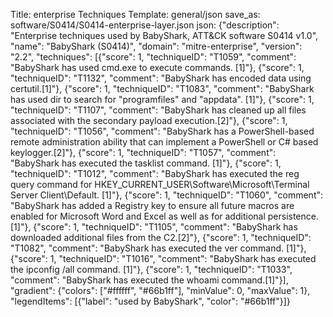 Title: enterprise Techniques
Template: general/json
save_as: software/S0414/S0414-enterprise-layer.json
json: {"description": "Enterprise techniques used by BabyShark, ATT&CK software S0414 v1.0", "name": "BabyShark (S0414)", "domain": "mitre-enterprise", "version": "2.2", "techniques": [{"score": 1, "techniqueID": "T1059", "comment": "BabyShark has used cmd.exe to execute commands.  [1]"}, {"score": 1, "techniqueID": "T1132", "comment": "BabyShark has encoded data using certutil.[1]"}, {"score": 1, "techniqueID": "T1083", "comment": "BabyShark has used dir to search for \"programfiles\" and \"appdata\".  [1]"}, {"score": 1, "techniqueID": "T1107", "comment": "BabyShark has cleaned up all files associated with the secondary payload execution.[2]"}, {"score": 1, "techniqueID": "T1056", "comment": "BabyShark has a PowerShell-based remote administration ability that can implement a PowerShell or C# based keylogger.[2]"}, {"score": 1, "techniqueID": "T1057", "comment": "BabyShark has executed the tasklist command.    [1]"}, {"score": 1, "techniqueID": "T1012", "comment": "BabyShark has executed the reg query command for HKEY_CURRENT_USER\\Software\\Microsoft\\Terminal Server Client\\Default.  [1]"}, {"score": 1, "techniqueID": "T1060", "comment": "BabyShark has added a Registry key to ensure all future macros are enabled for Microsoft Word and Excel as well as for additional persistence.[1]"}, {"score": 1, "techniqueID": "T1105", "comment": "BabyShark has downloaded additional files from the C2.[2]"}, {"score": 1, "techniqueID": "T1082", "comment": "BabyShark has executed the ver command. [1]"}, {"score": 1, "techniqueID": "T1016", "comment": "BabyShark has executed the ipconfig /all command.   [1]"}, {"score": 1, "techniqueID": "T1033", "comment": "BabyShark has executed the whoami command.[1]"}], "gradient": {"colors": ["#ffffff", "#66b1ff"], "minValue": 0, "maxValue": 1}, "legendItems": [{"label": "used by BabyShark", "color": "#66b1ff"}]}